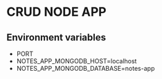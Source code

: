 # CRUD NODE APP

## Environment variables
* PORT
* NOTES_APP_MONGODB_HOST=localhost
* NOTES_APP_MONGODB_DATABASE=notes-app

